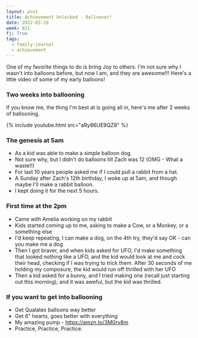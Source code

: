 ```yaml
---
layout: post
title: Achievement Unlocked - Ballooner!
date: 2022-03-20
week: 621
fj: True
tags:
  - family-journal
  - achievement
---
```


One of my favorite things to do is bring Joy to others. I'm not sure why I wasn't into balloons before, but now I am, and they are awesome!!! Here's a little video of some of my early balloons!

### Two weeks into ballooning

If you know me, the thing I'm best at is going all in, here's me after 2 weeks of ballooning.

{% include youtube.html src="aRy86UE9QZ8" %}

### The genesis at 5am

- As a kid was able to make a simple balloon dog.
- Not sure why, but I didn't do balloons till Zach was 12 (OMG - What a waste!!)
- For last 10 years people asked me if I could pull a rabbit from a hat.
- A Sunday after Zach's 12th birthday, I woke up at 5am, and though maybe I'll make a rabbit balloon.
- I kept doing it for the next 5 hours.

### First time at the 2pm

- Came with Amelia working on my rabbit
- Kids started coming up to me, asking to make a Cow, or a Monkey, or a something else
- I'd keep repeating, I can make a dog, on the 4th try, they'd say OK - can you make me a dog
- Then I got braver, and when kids asked for UFO, I'd make something that looked nothing like a UFO, and the kid would look at me and cock their head, checking if I was trying to trick them. After 30 seconds of me holding my composure, the kid would run off thrilled with her UFO
- Then a kid asked for a bunny, and I tried making one (recall just starting out this morning), and it was aweful, but the kid was thrilled.

### If you want to get into ballooning

- Get Qualatex balloons way better
- Get 6" hearts, goes better with everything
- My amazing pump - <https://amzn.to/3M0rv8m>
- Practice, Practice, Practice.
